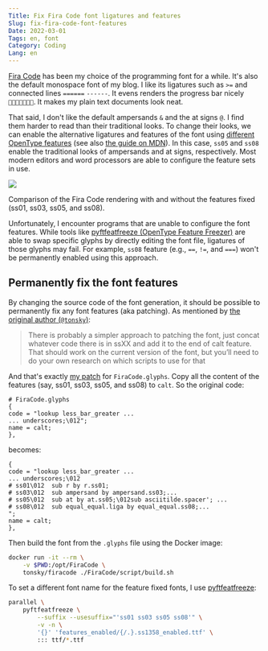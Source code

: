 ```yaml
---
Title: Fix Fira Code font ligatures and features
Slug: fix-fira-code-font-features
Date: 2022-03-01
Tags: en, font
Category: Coding
Lang: en
---
```


[Fira Code] has been my choice of the programming font for a while. It's also the default monospace font of my blog.
I like its ligatures such as `>=` and connected lines `======` `------`.
It evens renders the progress bar nicely ``.
It makes my plain text documents look neat.

That said, I don't like the default ampersands `&` and the at signs `@`.
I find them harder to read than their traditional looks.
To change their looks, we can enable the alternative ligatures and features of the font using [different OpenType features][opentype-features] (see also [the guide on MDN][opentype-features-mdn]).
In this case, `ss05` and `ss08` enable the traditional looks of ampersands and at signs, respectively.
Most modern editors and word processors are able to configure the feature sets in use.

<div class="figure">
    <img src="{attach}pics/fira_code_comparison.png">
    <p class="caption">Comparison of the Fira Code rendering with and without the features fixed (ss01, ss03, ss05, and ss08).</p>
</div>

Unfortunately, I encounter programs that are unable to configure the font features.
While tools like [pyftfeatfreeze (OpenType Feature Freezer)][pyftfeatfreeze] are able to swap specific glyphs by directly editing the font file, ligatures of those glyphs may fail.
For example, `ss08` feature (e.g., `==`, `!=`, and `===`) won't be permanently enabled using this approach.


## Permanently fix the font features
By changing the source code of the font generation, it should be possible to permanently fix any font features (aka patching).
As mentioned by [the original author (`@tonsky`)][tonsky-comment]:

> There is probably a simpler approach to patching the font, just concat whatever code there is in ssXX and add it to the end of calt feature.
> That should work on the current version of the font, but you’ll need to do your own research on which scripts to use for that

And that's exactly [my patch][feature-fix-patch] for `FiraCode.glyphs`.
Copy all the content of the features (say, ss01, ss03, ss05, and ss08) to `calt`. So the original code:

```text
# FiraCode.glyphs
{
code = "lookup less_bar_greater ...
... underscores;\012";
name = calt;
},
```

becomes:

```text
{
code = "lookup less_bar_greater ...
... underscores;\012
# ss01\012  sub r by r.ss01;
# ss03\012  sub ampersand by ampersand.ss03;...
# ss05\012  sub at by at.ss05;\012sub asciitilde.spacer'; ...
# ss08\012  sub equal_equal.liga by equal_equal.ss08;...
";
name = calt;
},
```

Then build the font from the `.glyphs` file using the Docker image:

```bash
docker run -it --rm \
    -v $PWD:/opt/FiraCode \
    tonsky/firacode ./FiraCode/script/build.sh
```

To set a different font name for the feature fixed fonts, I use [pyftfeatfreeze]:

```bash
parallel \
	pyftfeatfreeze \
		--suffix --usesuffix="'ss01 ss03 ss05 ss08'" \
        -v -n \
		'{}' 'features_enabled/{/.}.ss1358_enabled.ttf' \
		::: ttf/*.ttf
```


[Fira Code]: https://github.com/tonsky/FiraCode
[opentype-features]: https://ilovetypography.com/OpenType/opentype-features.html
[opentype-features-mdn]: https://developer.mozilla.org/en-US/docs/Web/CSS/CSS_Fonts/OpenType_fonts_guide
[pyftfeatfreeze]: https://twardoch.github.io/fonttools-opentype-feature-freezer/
[tonsky-comment]: https://github.com/tonsky/FiraCode/issues/869#issuecomment-548006778
[feature-fix-patch]: https://github.com/ccwang002/FiraCode/commit/cdc30ce57a8654cb88a6fa03db1dc5425f42fda7
